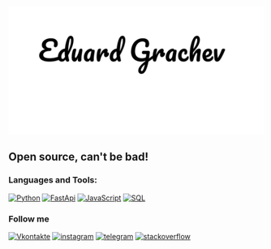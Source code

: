 [![Header](tmp/image.png)](https://github.com/edwardgra4ev)

## Open source, can't be bad!

### Languages and Tools:
[![Python](https://img.shields.io/badge/-Python-090909?style=for-the-bage&logo=python&logoColor=2CA5E0)](https://www.python.org/)
[![FastApi](https://img.shields.io/badge/-FastApi-090909?style=for-the-bage&logo=FastApi&logoColor=04988A)](https://fastapi.tiangolo.com/)
[![JavaScript](https://img.shields.io/badge/-JavaScript-090909?style=for-the-bage&logo=JavaScript&logoColor=FDD832)](https://www.javascript.com/)
[![SQL](https://img.shields.io/badge/-SQL-090909?style=for-the-bage&logo=mysql&logoColor=F8981E)](https://www.mysql.com/)

### Follow me
[![Vkontakte](https://img.shields.io/badge/-Vkontakte-090909?style=for-the-bage&logo=VK&logoColor=4f7db3)](https://vk.com/edwardfreed)
[![instagram](https://img.shields.io/badge/-instagram-090909?style=for-the-bage&logo=instagram&logoColor=b4068e)](https://www.instagram.com/edwardgra4ev/)
[![telegram](https://img.shields.io/badge/-telegram-090909?style=for-the-bage&logo=telegram&logoColor=b4068e)](https://t.me/EdwardFReeD)
[![stackoverflow](https://img.shields.io/badge/-stackoverflow-090909?style=for-the-bage&logo=stackoverflow&logoColor=F48024)](https://stackoverflow.com/users/14590685/edward-grachev)
